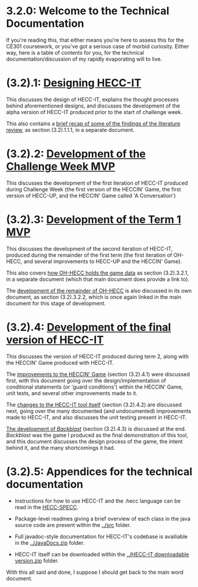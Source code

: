 # 3.2.0: Welcome to the Technical Documentation

If you're reading this, that either means you're here to assess this for the CE301 coursework,
or you've got a serious case of morbid curiosity. Either way, here is a table of contents for
you, for the technical documentation/discussion of my rapidly evaporating will to live.


# (3.2).1: [Designing HECC-IT](./Designing%20HECC-IT.md)

This discusses the design of HECC-IT, explains the thought processes behind aforementioned designs,
and discusses the development of the alpha version of HECC-IT produced prior to the
start of challenge week.

This also contains a [brief recap of some of the findings of the literature review](./recap%20of%20the%20literature%20review.md),
as section (3.2).1.1.1, in a separate document.

# (3.2).2: [Development of the Challenge Week MVP](./Development%20of%20the%20Challenge%20Week%20MVP.md)

This discusses the development of the first iteration of HECC-IT produced during Challenge Week
(the first version of the HECCIN' Game, the first version of HECC-UP, and the HECCIN' Game called
'A Conversation')

# (3.2).3: [Development of the Term 1 MVP](./Development%20of%20the%20Term%201%20MVP.md)

This discusses the development of the second iteration of HECC-IT, produced during the remainder of
the first term (the first iteration of OH-HECC, and several improvements to HECC-UP and the
HECCIN' Game).

This also covers [how OH-HECC holds the game data](./OH-HECC%20MVP%20editable%20passages,%20editable%20metadata,%20and%20GameDataObject.md)
as section (3.2).3.2.1, in a separate document (which that main document does provide a link to).

The [development of the remainder of OH-HECC](./MVP%20Development%20of%20OH-HECC.md) is also discussed
in its own document, as section (3.2).3.2.2, which is once again linked in the main document for this stage of
development.

# (3.2).4: [Development of the final version of HECC-IT](./Final%20version%20development.md)

This discusses the version of HECC-IT produced during term 2, along with the HECCIN' Game produced with
HECC-IT.

The [improvements to the HECCIN' Game](./final%20version%20HECCIN'%20Game.md) (section (3.2).4.1) were discussed
first, with this document going over the design/implementation of conditional statements (or
'guard conditions') within the HECCIN' Game, unit tests, and several other improvements made to it.

The [changes to the HECC-IT tool itself](./final%20version%20of%20HECC-IT.md) (section (3.2).4.2) are discussed
next, going over the many documented (and undocumented) improvements made to HECC-IT, and also
discusses the unit testing present in HECC-IT.

[The development of *Backblast*](./Backblast.md) (section (3.2).4.3) is discussed at the end. *Backblast*
was the game I produced as the final demonstration of this tool, and this document discusses
the design process of the game, the intent behind it, and the many shortcomings it had.


# (3.2).5: Appendices for the technical documentation

* Instructions for how to use HECC-IT and the .hecc language can be read in the [HECC-SPECC](../Documentation%20for%20HECC-IT/HECC-SPECC.md).

* Package-level readmes giving a brief overview of each class in the java source code are present within the [../src](../src)
  folder.
  
* Full javadoc-style documentation for HECC-IT's codebase is availiable in the [../JavaDocs.zip](../JavaDocs.zip) folder.

* HECC-IT itself can be downloaded within the [../HECC-IT downloadable version.zip](../HECC-IT%20downloadable%20version.zip)
  folder.

With this all said and done, I suppose I should get back to the main word document.